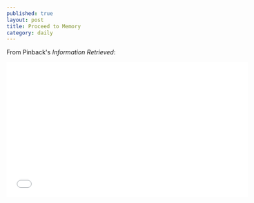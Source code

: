 ```yaml
---
published: true
layout: post
title: Proceed to Memory
category: daily
---
```

From Pinback's *Information Retrieved*:
<div class="videowrapper"><span style="margin-top:20px;">
<iframe width="560" height="315" src="//www.youtube.com/embed/oc5_SLo_gG0" frameborder="0" allowfullscreen></iframe></span></div>
